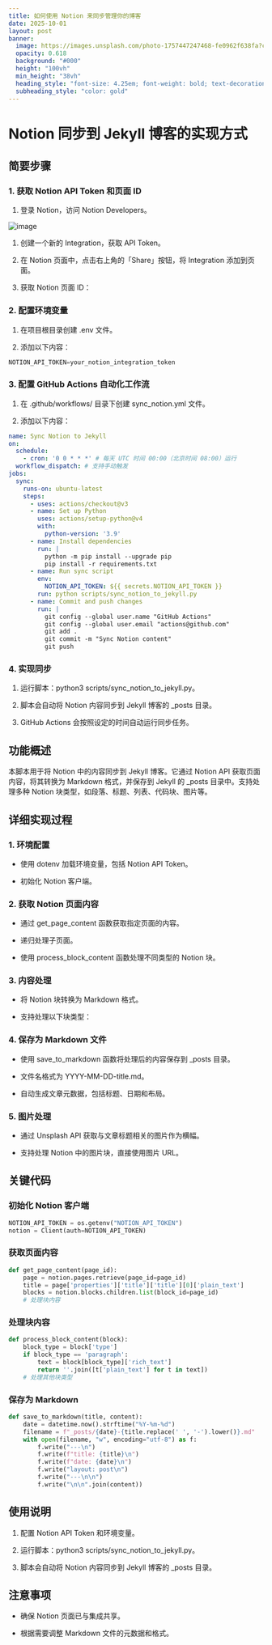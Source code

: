 ```yaml
---
title: 如何使用 Notion 来同步管理你的博客
date: 2025-10-01
layout: post
banner:
  image: https://images.unsplash.com/photo-1757447247468-fe0962f638fa?crop=entropy&cs=tinysrgb&fit=max&fm=jpg&ixid=M3w2OTIwMzJ8MHwxfHJhbmRvbXx8fHx8fHx8fDE3NTkzMzYwMjB8&ixlib=rb-4.1.0&q=80&w=1080
  opacity: 0.618
  background: "#000"
  height: "100vh"
  min_height: "38vh"
  heading_style: "font-size: 4.25em; font-weight: bold; text-decoration: underline"
  subheading_style: "color: gold"
---
```


# Notion 同步到 Jekyll 博客的实现方式

## 简要步骤

### 1. 获取 Notion API Token 和页面 ID

1. 登录 Notion，访问 Notion Developers。

![image](https://prod-files-secure.s3.us-west-2.amazonaws.com/a7a0cc5a-89b9-4cda-8686-1fba0ca52f40/d19c1afe-dea5-4312-9333-786b0ba83054/image.png?X-Amz-Algorithm=AWS4-HMAC-SHA256&X-Amz-Content-Sha256=UNSIGNED-PAYLOAD&X-Amz-Credential=ASIAZI2LB466R5A4SM5B%2F20251001%2Fus-west-2%2Fs3%2Faws4_request&X-Amz-Date=20251001T162700Z&X-Amz-Expires=3600&X-Amz-Security-Token=IQoJb3JpZ2luX2VjEID%2F%2F%2F%2F%2F%2F%2F%2F%2F%2FwEaCXVzLXdlc3QtMiJIMEYCIQDoQqHdzpMa3yqVjwoc%2FF3ngaAlR9tW4Okdf%2F76dmGUYwIhALAvn1S8a354hU%2BPhTwfM6dmdAMqziTlhRwneWkiazRBKv8DCBkQABoMNjM3NDIzMTgzODA1IgxX1ONUK%2BvbdA5rDOkq3AOkrANwtIh83w8Y%2Fn3hC8LcvneZIhN4vhLOIToYespceEY9P3pwGg2NITKRKy1uCUBTW%2BfrvQVN%2FYfxoG70O4qslRh36eZ%2B8dg87uTwtK%2FKEqYwxT6t84ferXHluiPL%2FPy1mjqsV%2BQy2ZlRavhCWKTwxgkzyqj%2Fm4GiBCTvUiEERo8iorhaKhJBkel%2Fm3%2BP3EQ3pqIZjKdiTYkWNcmeoo1xUnzDbY0N7bzk1e4xmkSh3ZAWaTsNnMSCteGmxJu6eTWQIjRiUiO9HcsqnDxnDGo%2FQhBzMMHFlx2GSZkV56O8SH%2FeNKtTXs1Lxsb8tsI6HIc37%2BilAS1TTd6zaJI5zK%2FuE6GmReBrHdsrPWHwDq7mGB9IJI1k%2Flfv2SiRRsHiO5pLCpou8KMjG2pYiEJ55rZ1IJVGr67jz%2Bp8HIW7CojmpMhxkyT9HKbZ1AQIx6yYHarkpJ1R3Yv%2Fow77Zm8aF2EqqFA%2FcmBTtkZLrVOZbKdx1yYiqqO%2BtaT0KMOSqtsqBYa1LaAsUt276WKCBh9rNzTZuFQUd3I%2Fp1ypi7YcnrTD%2B6emGmiDrVEyvbD%2B7tvRCjrFxNeKqvb%2Bp9TwICLMLU02cfcA8IwxO4dqGQllU7nm98OIY7ddGsCiYJjluTDqlvXGBjqkAXsSyiSKSovjLn2wqSuvbfCc12Q9elBXHHNgdMx5VkiyejGcIa1aOpaNKJOgGFOQwGPQFiI3fjfy7fKNzqupdvUP%2Ft3W3Ah3uIYnJKsoYcpTv5Ca9CzOwH14vQCngDkVLjeqCdw284DTbrhag0waSJfpTHPu5rXs5AucViBLOH0ijtyCzauHYQkCGzlmNRYUnOmg6IF9T9R4N0X3nN6vAQKy4fnQ&X-Amz-Signature=82be8f11f555a01bc4ef9941b2e2b7a190ed91726740d2b1f9f888c8d3399f0a&X-Amz-SignedHeaders=host&x-amz-checksum-mode=ENABLED&x-id=GetObject)

1. 创建一个新的 Integration，获取 API Token。

1. 在 Notion 页面中，点击右上角的「Share」按钮，将 Integration 添加到页面。

1. 获取 Notion 页面 ID：


### 2. 配置环境变量

1. 在项目根目录创建 .env 文件。

1. 添加以下内容：

```javascript
NOTION_API_TOKEN=your_notion_integration_token
```

### 3. 配置 GitHub Actions 自动化工作流

1. 在 .github/workflows/ 目录下创建 sync_notion.yml 文件。

1. 添加以下内容：

```yaml
name: Sync Notion to Jekyll
on:
  schedule:
    - cron: '0 0 * * *' # 每天 UTC 时间 00:00（北京时间 08:00）运行
  workflow_dispatch: # 支持手动触发
jobs:
  sync:
    runs-on: ubuntu-latest
    steps:
      - uses: actions/checkout@v3
      - name: Set up Python
        uses: actions/setup-python@v4
        with:
          python-version: '3.9'
      - name: Install dependencies
        run: |
          python -m pip install --upgrade pip
          pip install -r requirements.txt
      - name: Run sync script
        env:
          NOTION_API_TOKEN: ${{ secrets.NOTION_API_TOKEN }}
        run: python scripts/sync_notion_to_jekyll.py
      - name: Commit and push changes
        run: |
          git config --global user.name "GitHub Actions"
          git config --global user.email "actions@github.com"
          git add .
          git commit -m "Sync Notion content"
          git push
```

### 4. 实现同步

1. 运行脚本：python3 scripts/sync_notion_to_jekyll.py。

1. 脚本会自动将 Notion 内容同步到 Jekyll 博客的 _posts 目录。

1. GitHub Actions 会按照设定的时间自动运行同步任务。

## 功能概述

本脚本用于将 Notion 中的内容同步到 Jekyll 博客。它通过 Notion API 获取页面内容，将其转换为 Markdown 格式，并保存到 Jekyll 的 _posts 目录中。支持处理多种 Notion 块类型，如段落、标题、列表、代码块、图片等。

## 详细实现过程

### 1. 环境配置

- 使用 dotenv 加载环境变量，包括 Notion API Token。

- 初始化 Notion 客户端。

### 2. 获取 Notion 页面内容

- 通过 get_page_content 函数获取指定页面的内容。

- 递归处理子页面。

- 使用 process_block_content 函数处理不同类型的 Notion 块。

### 3. 内容处理

- 将 Notion 块转换为 Markdown 格式。

- 支持处理以下块类型：


### 4. 保存为 Markdown 文件

- 使用 save_to_markdown 函数将处理后的内容保存到 _posts 目录。

- 文件名格式为 YYYY-MM-DD-title.md。

- 自动生成文章元数据，包括标题、日期和布局。

### 5. 图片处理

- 通过 Unsplash API 获取与文章标题相关的图片作为横幅。

- 支持处理 Notion 中的图片块，直接使用图片 URL。

## 关键代码

### 初始化 Notion 客户端

```python
NOTION_API_TOKEN = os.getenv("NOTION_API_TOKEN")
notion = Client(auth=NOTION_API_TOKEN)
```

### 获取页面内容

```python
def get_page_content(page_id):
    page = notion.pages.retrieve(page_id=page_id)
    title = page['properties']['title']['title'][0]['plain_text']
    blocks = notion.blocks.children.list(block_id=page_id)
    # 处理块内容
```

### 处理块内容

```python
def process_block_content(block):
    block_type = block['type']
    if block_type == 'paragraph':
        text = block[block_type]['rich_text']
        return ''.join([t['plain_text'] for t in text])
    # 处理其他块类型
```

### 保存为 Markdown

```python
def save_to_markdown(title, content):
    date = datetime.now().strftime("%Y-%m-%d")
    filename = f"_posts/{date}-{title.replace(' ', '-').lower()}.md"
    with open(filename, "w", encoding="utf-8") as f:
        f.write("---\n")
        f.write(f"title: {title}\n")
        f.write(f"date: {date}\n")
        f.write("layout: post\n")
        f.write("---\n\n")
        f.write("\n\n".join(content))
```

## 使用说明

1. 配置 Notion API Token 和环境变量。

1. 运行脚本：python3 scripts/sync_notion_to_jekyll.py。

1. 脚本会自动将 Notion 内容同步到 Jekyll 博客的 _posts 目录。

## 注意事项

- 确保 Notion 页面已与集成共享。

- 根据需要调整 Markdown 文件的元数据和格式。